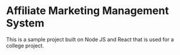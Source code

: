 # Affiliate Marketing Management System

This is a sample project built on Node JS and React that is used for a college project.
